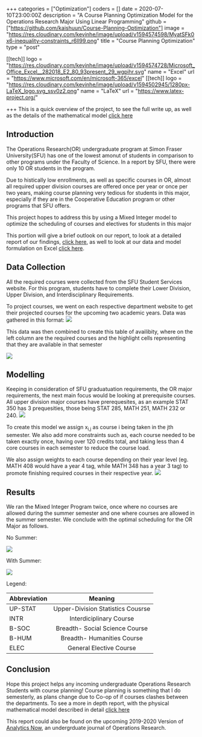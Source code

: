 +++
categories = ["Optimization"]
coders = []
date = 2020-07-10T23:00:00Z
description = "A Course Planning Optimization Model for the Operations Research Major Using Linear Programming"
github = ["https://github.com/kaishuun/Course-Planning-Optimization"]
image = "https://res.cloudinary.com/kevinhe/image/upload/v1594574598/MyatSFk0x6-inequality-constraints_r6ll99.png"
title = "Course Planning Optimization"
type = "post"

[[tech]]
logo = "https://res.cloudinary.com/kevinhe/image/upload/v1594574728/Microsoft_Office_Excel__282018_E2_80_93present_29_wgpihr.svg"
name = "Excel"
url = "https://www.microsoft.com/en/microsoft-365/excel"
[[tech]]
logo = "https://res.cloudinary.com/kevinhe/image/upload/v1594502945/1280px-LaTeX_logo.svg_ssv0z2.png"
name = "LaTeX"
url = "https://www.latex-project.org/"

+++
This is a quick overview of the project, to see the full write up, as well as the details of the mathematical model [click here](https://github.com/kaishuun/Course-Planning-Optimization/blob/master/project%20report.pdf)

## Introduction 

The Operations Research(OR) undergraduate program at Simon Fraser University(SFU) has one of the lowest amonut of students in comparison to other programs under the Faculty of Science. In a report by SFU, there were only 10 OR students in the program.

Due to histically low enrollments, as well as specific courses in OR, almost all required upper division courses are offered once per year or once per two years, making course planning very tedious for students in this major, especially if they are in the Cooperative Education program or other programs that SFU offers.

This project hopes to address this by using a Mixed Integer model to optimize the scheduling of courses and electives for students in this major

This portion will give a brief outlook on our report, to look at a detailed report of our findings, [click here](https://github.com/kaishuun/Course-Planning-Optimization/blob/master/project%20report.pdf), as well to look at our data and model formulation on Excel [click here](https://github.com/kaishuun/Course-Planning-Optimization/blob/master/Course%20Optimization.xlsx).

## Data Collection

All the required courses were collected from the SFU Student Services website. For this program, students have to complete their Lower Division, Upper Division, and Interdisciplinary Requirements.

To project courses, we went on each respective department website to get their projected courses for the upcoming two academic years. Data was gathered in this format:
![](https://res.cloudinary.com/kevinhe/image/upload/v1594525972/math_availability_qbmsyr.png)

This data was then combined to create this table of availibity, where on the left column are the required courses and the highlight cells representing that they are available in that semester

![](https://res.cloudinary.com/kevinhe/image/upload/v1594525780/Course_availability_n5gybk.png)

## Modelling 

Keeping in consideration of SFU graduatuation requirements, the OR major requirements, the next main focus would be looking at prerequisite courses. All upper division major courses have prerequesites, as an example STAT 350 has 3 prequesities, those being STAT 285, MATH 251, MATH 232 or 240. 
![](https://res.cloudinary.com/kevinhe/image/upload/v1594525337/course_description_dl1ozc.png)

To create this model we assign x<sub>i,j</sub> as course i being taken in the jth semester.
We also add more constraints such as, each course needed to be taken exactly once, having over 120 credits total, and taking less than 4 core courses in each semester to reduce the course load.

We also assign weights to each course depending on their year level (eg. MATH 408 would have a year 4 tag, while MATH 348 has a year 3 tag) to promote finishing required courses in their respective year. 
![](https://res.cloudinary.com/kevinhe/image/upload/v1594526982/course_weights_nkmgem.png)

## Results
We ran the Mixed Integer Program twice, once where no courses are allowed during the summer semester and one where courses are allowed in the summer semester. We conclude with the optimal scheduling for the OR Major as follows.

No Summer:

![](https://res.cloudinary.com/kevinhe/image/upload/v1594527231/optimal_schedule_-_1_qbicvr.png)

With Summer:

![](https://res.cloudinary.com/kevinhe/image/upload/v1594527231/optimal_schedule_-_2_iqlz8h.png)

Legend:

| Abbreviation  | Meaning       |
| ------------- |:-------------:| 
| UP-STAT | Upper-Division Statistics Cousrse
| INTR      | Interdiciplinary Course| 
| B-SOC      | Breadth- Social Science Course      | 
| B-HUM | Breadth- Humanities Course      | 
| ELEC | General Elective Course      | 

## Conclusion

Hope this project helps any incoming undergraduate Operations Research Students with course planning! Course planning is something that I do semesterly, as plans change due to Co-op of if courses clashes between the departments. To see a more in depth report, with the physical mathematical model described in detail [click here](https://github.com/kaishuun/Course-Planning-Optimization/blob/master/project%20report.pdf)

This report could also be found on the upcoming 2019-2020 Version of [Analytics Now](https://journals.lib.sfu.ca/index.php/analytics-now/index), an undergrduate journal of Operations Research.
